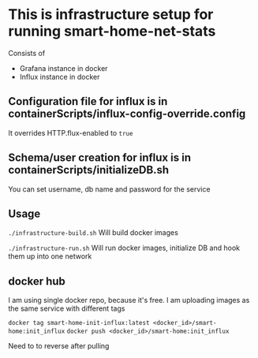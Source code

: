 # This is infrastructure setup for running smart-home-net-stats
Consists of
* Grafana instance in docker
* Influx instance in docker

## Configuration file for influx is in containerScripts/influx-config-override.config
It overrides HTTP.flux-enabled to `true`

## Schema/user creation for influx is in containerScripts/initializeDB.sh
You can set username, db name and password for the service

## Usage
`./infrastructure-build.sh`
Will build docker images

`./infrastructure-run.sh` 
Will run docker images, initialize DB and hook them up into one network

## docker hub

I am using single docker repo, because it's free. I am uploading images as the same service with different tags

`docker tag smart-home-init-influx:latest <docker_id>/smart-home:init_influx`
`docker push <docker_id>/smart-home:init_influx`

Need to to reverse after pulling
